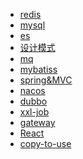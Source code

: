 <!-- docs/_sidebar.md -->

* [redis](./redis)
* [mysql](./mysql)
* [es](es/es.md)
* [设计模式]()
* [mq]()
* [mybatiss]()
* [spring&MVC]()
* [nacos]()
* [dubbo]()
* [xxl-job]()
* [gateway]()
* [React]()
* [copy-to-use]()

